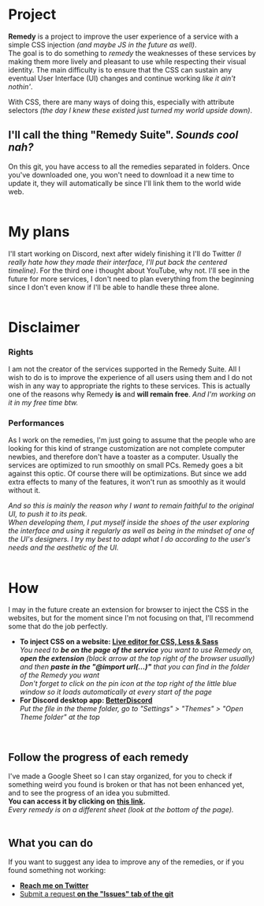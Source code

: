 # Project
<strong>Remedy</strong> is a project to improve the user experience of a service with a simple CSS injection *(and maybe JS in the future as well)*.<br>
The goal is to do something to *remedy* the weaknesses of these services by making them more lively and pleasant to use while respecting their visual identity. The main difficulty is to ensure that the CSS can sustain any eventual User Interface (UI) changes and continue working *like it ain't nothin'*.

With CSS, there are many ways of doing this, especially with attribute selectors <i>(the day I knew these existed just turned my world upside down)</i>.

## I'll call the thing "Remedy Suite". *Sounds cool nah?*
On this git, you have access to all the remedies separated in folders. Once you've downloaded one, you won't need to download it a new time to update it, they will automatically be since I'll link them to the world wide web.<br>
<br>

# My plans
I'll start working on Discord, next after widely finishing it I'll do Twitter <i>(I really hate how they made their interface, I'll put back the centered timeline)</i>. For the third one i thought about YouTube, why not. I'll see in the future for more services, I don't need to plan everything from the beginning since I don't even know if I'll be able to handle these three alone.<br>
<br>

# Disclaimer
### Rights
I am not the creator of the services supported in the Remedy Suite. All I wish to do is to improve the experience of all users using them and I do not wish in any way to appropriate the rights to these services. This is actually one of the reasons why Remedy **is** and **will remain free**. *And I'm working on it in my free time btw.*

### Performances
As I work on the remedies, I'm just going to assume that the people who are looking for this kind of strange customization are not complete computer newbies, and therefore don't have a toaster as a computer. Usually the services are optimized to run smoothly on small PCs. Remedy goes a bit against this optic. Of course there will be optimizations. But since we add extra effects to many of the features, it won't run as smoothly as it would without it.

*And so this is mainly the reason why I want to remain faithful to the original UI, to push it to its peak.*<br>
*When developing them, I put myself inside the shoes of the user exploring the interface and using it regularly as well as being in the mindset of one of the UI's designers. I try my best to adapt what I do according to the user's needs and the aesthetic of the UI.*<br>
<br>

# How
I may in the future create an extension for browser to inject the CSS in the websites, but for the moment since I'm not focusing on that, I'll recommend some that do the job perfectly.
* **To inject CSS on a website: [Live editor for CSS, Less & Sass](https://github.com/webextensions/live-css-editor)**<br>
*You need to **be on the page of the service** you want to use Remedy on, **open the extension** (black arrow at the top right of the browser usually) and then **paste in the "@import url(...)"** that you can find in the folder of the Remedy you want*<br>
*Don't forget to click on the pin icon at the top right of the little blue window so it loads automatically at every start of the page*<br>
* **For Discord desktop app: [BetterDiscord](https://betterdiscord.net/home/)**<br>
*Put the file in the theme folder, go to "Settings" > "Themes" > "Open Theme folder" at the top*
<br>

## Follow the progress of each remedy
I've made a Google Sheet so I can stay organized, for you to check if something weird you found is broken or that has not been enhanced yet, and to see the progress of an idea you submitted.<br>
**You can access it by clicking on** [**this link**](https://docs.google.com/spreadsheets/d/1LR8RfaxjRO9Ev-tWh12wy1si0-57OXMxzTpdTz63WPo/edit?usp=sharing)**.**<br>
*Every remedy is on a different sheet (look at the bottom of the page).*
<br>
<br>

## What you can do
If you want to suggest any idea to improve any of the remedies, or if you found something not working:
* **[Reach me on Twitter](https://twitter.com/Yolanare)**
* [Submit a request **on the "Issues" tab of the git**](https://github.com/Yolanare/Remedy-Suite/issues)
<br>

~~~~
